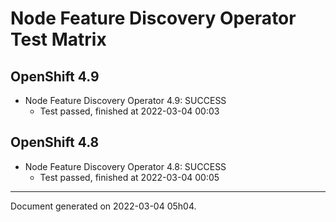 
Node Feature Discovery Operator Test Matrix
===========================================

OpenShift 4.9
-------------



* Node Feature Discovery Operator 4.9: SUCCESS
  - Test passed, finished at 2022-03-04 00:03

OpenShift 4.8
-------------



* Node Feature Discovery Operator 4.8: SUCCESS
  - Test passed, finished at 2022-03-04 00:05

---
Document generated on 2022-03-04 05h04.
